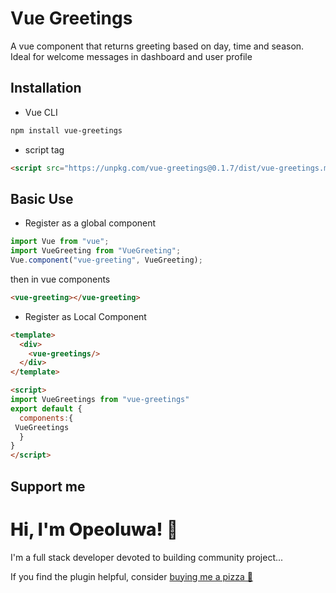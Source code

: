 # Vue Greetings

A vue component that returns greeting based on day, time and season. Ideal for welcome messages in dashboard and user profile 

## Installation
- Vue CLI
```bash
npm install vue-greetings
``` 
- script tag
```html
<script src="https://unpkg.com/vue-greetings@0.1.7/dist/vue-greetings.min.js"></script>
```
## Basic Use
- Register as a global component
```js
import Vue from "vue";
import VueGreeting from "VueGreeting";
Vue.component("vue-greeting", VueGreeting);
```
then in vue components
```html
<vue-greeting></vue-greeting>
```

- Register as Local Component
```html
<template>
  <div>
    <vue-greetings/>
  </div>
</template>

<script>
import VueGreetings from "vue-greetings"
export default {
  components:{
 VueGreetings
  }
}
</script>
```
## Support me 
<h1 style="font-weight:800">Hi, I'm Opeoluwa! 👋</h1>
I'm a full stack developer devoted to building community project...


If you find the plugin helpful, consider [buying me a pizza 🍕](https://getfidia.com/pay/opeolluwa/open-source)





